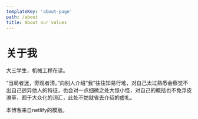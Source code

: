 ```yaml
---
templateKey: 'about-page'
path: /about
title: About our values
---
```

# 关于我

大三学生，机械工程在读。

“当局者迷，旁观者清。”向别人介绍“我”往往知易行难，对自己太过熟悉会察觉不出自己迥异他人的特征，也会对一点细微之处大惊小怪，对自己的概括也不免浮皮潦草，囿于大众化的词汇，此处不妨就省去介绍的虚礼。

本博客来自netlify的模版。

